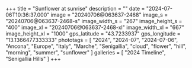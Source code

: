 +++
title = "Sunflower at sunrise"
description = ""
date = "2024-07-06T10:36:37.000"
image = "20240706@063637-2468"
image_s = "20240706@063637-2468-s"
image_width_s = "267"
image_height_s = "400"
image_xl = "20240706@063637-2468-xl"
image_width_xl = "667"
image_height_xl = "1000"
gps_latitude = "43.7233937"
gps_longitude = "13.1366477333333"
phototags = [ "2024", "2024-07", "2024-07-06", "Ancona", "Europe", "Italy", "Marche", "Senigallia", "cloud", "flower", "hill", "morning", "summer", "sunflower" ]
galleries = [ "2024 Timeline", "Senigallia Hills" ]
+++
